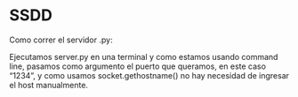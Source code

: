 # SSDD


Como correr el servidor .py:

Ejecutamos server.py en una terminal y como estamos usando command line, pasamos 
como argumento el puerto que queramos, en este caso “1234”, y como usamos 
socket.gethostname() no hay necesidad de ingresar el host manualmente.
